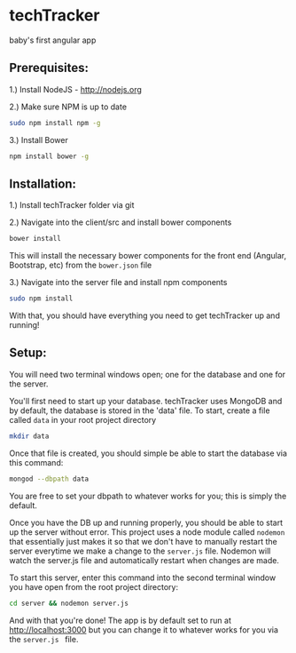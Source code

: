 # techTracker
baby's first angular app

## Prerequisites:

1.) Install NodeJS - http://nodejs.org

2.) Make sure NPM is up to date 
```bash
sudo npm install npm -g
```
3.) Install Bower
```bash
npm install bower -g
```


## Installation:

1.) Install techTracker folder via git

2.) Navigate into the client/src and install bower components
```bash
bower install
```
This will install the necessary bower components for the front end (Angular, Bootstrap, etc) from the ```bower.json``` file

3.) Navigate into the server file and install npm components
```bash
sudo npm install
```

With that, you should have everything you need to get techTracker up and running!

## Setup:

You will need two terminal windows open; one for the database and one for the server.

You'll first need to start up your database. techTracker uses MongoDB and by default, the database is stored in the 'data' file.
To start, create a file called ```data``` in your root project directory
```bash 
mkdir data
```
Once that file is created, you should simple be able to start the database via this command:
```bash
mongod --dbpath data
```
You are free to set your dbpath to whatever works for you; this is simply the default.

Once you have the DB up and running properly, you should be able to start up the server without error.
This project uses a node module called ```nodemon``` that essentially just makes it so that we don't have to
manually restart the server everytime we make a change to the ```server.js``` file. Nodemon will watch the server.js
file and automatically restart when changes are made.

To start this server, enter this command into the second terminal window you have open from the root project directory:
```bash
cd server && nodemon server.js
```

And with that you're done! The app is by default set to run at [http://localhost:3000](http://localhost:3000) but you can change it to whatever
works for you via the ```server.js ``` file.
